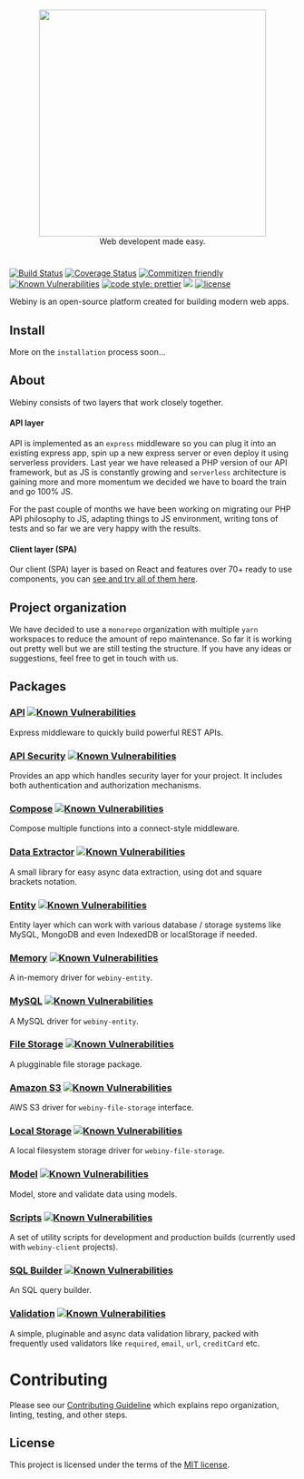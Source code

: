 <br/>
<p align="center">
  <img src="https://s3.amazonaws.com/owler-image/logo/webiny_owler_20160228_232453_original.png" width="400" />
  <br/>
  Web developent made easy.
</p>

# 
[![Build Status](https://travis-ci.org/Webiny/webiny-js.svg?branch=master)](https://travis-ci.org/Webiny/webiny-js) [![Coverage Status](https://coveralls.io/repos/github/Webiny/webiny-js/badge.svg?branch=master)](https://coveralls.io/github/Webiny/webiny-js?branch=master) [![Commitizen friendly](https://img.shields.io/badge/commitizen-friendly-brightgreen.svg)](http://commitizen.github.io/cz-cli/) [![Known Vulnerabilities](https://snyk.io/test/github/webiny/webiny-js/badge.svg?targetFile=package.json)](https://snyk.io/test/github/webiny/webiny-js?targetFile=package.json) <a href="https://prettier.io/"><img alt="code style: prettier" src="https://img.shields.io/badge/code_style-prettier-ff69b4.svg?style=flat-square"></a>
[<img src="https://user-images.githubusercontent.com/7288322/34429152-141689f8-ecb9-11e7-8003-b5a10a5fcb29.png">](https://discord.gg/ZuZVyc) [![license](https://img.shields.io/badge/license-MIT-green.svg)](https://github.com/Webiny/webiny-js/blob/master/LICENSE)

Webiny is an open-source platform created for building modern web apps.

## Install
More on the `installation` process soon...

## About
Webiny consists of two layers that work closely together.

#### API layer
API is implemented as an `express` middleware so you can plug it into an existing express app, spin up a new express server or even deploy it using serverless providers.
Last year we have released a PHP version of our API framework, but as JS is constantly growing and `serverless` architecture is gaining more and more momentum we decided we have to board the train and go 100% JS. 

For the past couple of months we have been working on migrating our PHP API philosophy to JS, adapting things to JS environment, writing tons of tests and so far we are very happy with the results. 

#### Client layer (SPA)
Our client (SPA) layer is based on React and features over 70+ ready to use components, you can [see and try all of them here](https://www.webiny.com/docs/current/components/alert).  

## Project organization
We have decided to use a `monorepo` organization with multiple `yarn` workspaces to reduce the amount of repo maintenance.
So far it is working out pretty well but we are still testing the structure. If you have any ideas or suggestions, feel free to get in touch with us. 

## Packages
### [API](https://github.com/Webiny/webiny-js/tree/master/packages-api/webiny-api) [![Known Vulnerabilities](https://snyk.io/test/github/webiny/webiny-js/badge.svg?targetFile=packages-api%2Fwebiny-api%2Fpackage.json)](https://snyk.io/test/github/webiny/webiny-js?targetFile=packages-api%2Fwebiny-api%2Fpackage.json)
Express middleware to quickly build powerful REST APIs.
 
### [API Security](https://github.com/Webiny/webiny-js/tree/master/packages-api/webiny-api-security) [![Known Vulnerabilities](https://snyk.io/test/github/webiny/webiny-js/badge.svg?targetFile=packages-api%2Fwebiny-api-security%2Fpackage.json)](https://snyk.io/test/github/webiny/webiny-js?targetFile=packages-api%2Fwebiny-api-security%2Fpackage.json)
Provides an app which handles security layer for your project. It includes both authentication and authorization mechanisms.

### [Compose](https://github.com/Webiny/webiny-js/tree/master/packages-utils/webiny-compose) [![Known Vulnerabilities](https://snyk.io/test/github/webiny/webiny-js/badge.svg?targetFile=packages-utils%2Fwebiny-compose%2Fpackage.json)](https://snyk.io/test/github/webiny/webiny-js?targetFile=packages-utils%2Fwebiny-compose%2Fpackage.json)
Compose multiple functions into a connect-style middleware.
 
### [Data Extractor](https://github.com/Webiny/webiny-js/tree/master/packages-utils/webiny-data-extractor) [![Known Vulnerabilities](https://snyk.io/test/github/webiny/webiny-js/badge.svg?targetFile=packages-utils%2Fwebiny-data-extractor%2Fpackage.json)](https://snyk.io/test/github/webiny/webiny-js?targetFile=packages-utils%2Fwebiny-data-extractor%2Fpackage.json)
A small library for easy async data extraction, using dot and square brackets notation.

### [Entity](https://github.com/Webiny/webiny-js/tree/master/packages-utils/webiny-entity) [![Known Vulnerabilities](https://snyk.io/test/github/webiny/webiny-js/badge.svg?targetFile=packages-utils%2Fwebiny-entity%2Fpackage.json)](https://snyk.io/test/github/webiny/webiny-js?targetFile=packages-utils%2Fwebiny-entity%2Fpackage.json)
Entity layer which can work with various database / storage systems like MySQL, MongoDB and even IndexedDB or localStorage if needed.

### [Memory](https://github.com/Webiny/webiny-js/tree/master/packages-utils/webiny-entity-memory) [![Known Vulnerabilities](https://snyk.io/test/github/webiny/webiny-js/badge.svg?targetFile=packages-utils%2Fwebiny-entity-memory%2Fpackage.json)](https://snyk.io/test/github/webiny/webiny-js?targetFile=packages-utils%2Fwebiny-entity-memory%2Fpackage.json)
A in-memory driver for `webiny-entity`.

### [MySQL](https://github.com/Webiny/webiny-js/tree/master/packages-utils/webiny-entity-mysql) [![Known Vulnerabilities](https://snyk.io/test/github/webiny/webiny-js/badge.svg?targetFile=packages-utils%2Fwebiny-entity-mysql%2Fpackage.json)](https://snyk.io/test/github/webiny/webiny-js?targetFile=packages-utils%2Fwebiny-entity-mysql%2Fpackage.json)
A MySQL driver for `webiny-entity`.

### [File Storage](https://github.com/Webiny/webiny-js/tree/master/packages-utils/webiny-file-storage) [![Known Vulnerabilities](https://snyk.io/test/github/webiny/webiny-js/badge.svg?targetFile=packages-utils%2Fwebiny-file-storage%2Fpackage.json)](https://snyk.io/test/github/webiny/webiny-js?targetFile=packages-utils%2Fwebiny-file-storage%2Fpackage.json)
A plugginable file storage package.

### [Amazon S3](https://github.com/Webiny/webiny-js/tree/master/packages-utils/webiny-file-storage-s3) [![Known Vulnerabilities](https://snyk.io/test/github/webiny/webiny-js/badge.svg?targetFile=packages-utils%2Fwebiny-file-storage-s3%2Fpackage.json)](https://snyk.io/test/github/webiny/webiny-js?targetFile=packages-utils%2Fwebiny-file-storage-s3%2Fpackage.json)
AWS S3 driver for `webiny-file-storage` interface. 

### [Local Storage](https://github.com/Webiny/webiny-js/tree/master/packages-utils/webiny-file-storage-local) [![Known Vulnerabilities](https://snyk.io/test/github/webiny/webiny-js/badge.svg?targetFile=packages-utils%2Fwebiny-file-storage-local%2Fpackage.json)](https://snyk.io/test/github/webiny/webiny-js?targetFile=packages-utils%2Fwebiny-file-storage-local%2Fpackage.json)
A local filesystem storage driver for `webiny-file-storage`.

### [Model](https://github.com/Webiny/webiny-js/tree/master/packages-utils/webiny-model) [![Known Vulnerabilities](https://snyk.io/test/github/webiny/webiny-js/badge.svg?targetFile=packages-utils%2Fwebiny-model%2Fpackage.json)](https://snyk.io/test/github/webiny/webiny-js?targetFile=packages-utils%2Fwebiny-model%2Fpackage.json)
Model, store and validate data using models. 

### [Scripts](https://github.com/Webiny/webiny-js/tree/master/packages-utils/webiny-scripts) [![Known Vulnerabilities](https://snyk.io/test/github/webiny/webiny-js/badge.svg?targetFile=packages-utils%2Fwebiny-scripts%2Fpackage.json)](https://snyk.io/test/github/webiny/webiny-js?targetFile=packages-utils%2Fwebiny-scripts%2Fpackage.json)
A set of utility scripts for development and production builds (currently used with `webiny-client` projects).

### [SQL Builder](https://github.com/Webiny/webiny-js/tree/master/packages-utils/webiny-sql-query-builder) [![Known Vulnerabilities](https://snyk.io/test/github/webiny/webiny-js/badge.svg?targetFile=packages-utils%2Fwebiny-sql-query-builder%2Fpackage.json)](https://snyk.io/test/github/webiny/webiny-js?targetFile=packages-utils%2Fwebiny-sql-query-builder%2Fpackage.json)
An SQL query builder.

### [Validation](https://github.com/Webiny/webiny-js/tree/master/packages-utils/webiny-validation) [![Known Vulnerabilities](https://snyk.io/test/github/webiny/webiny-js/badge.svg?targetFile=packages-utils%2Fwebiny-validation%2Fpackage.json)](https://snyk.io/test/github/webiny/webiny-js?targetFile=packages-utils%2Fwebiny-validation%2Fpackage.json)
A simple, pluginable and async data validation library, packed with frequently used validators like `required`, `email`, `url`, `creditCard` etc.

# Contributing
Please see our [Contributing Guideline](/CONTRIBUTING.md) which explains repo organization, linting, testing, and other steps.

## License
This project is licensed under the terms of the [MIT license](/LICENSE.md).